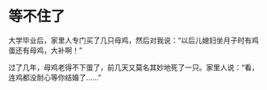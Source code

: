 # 等不住了

大学毕业后，家里人专门买了几只母鸡，然后对我说：“以后儿媳妇坐月子时有鸡蛋还有母鸡，大补啊！” 

过了几年，母鸡老得不下蛋了，前几天又莫名其妙地死了一只。家里人说：“看，连鸡都没耐心等你结婚了……”